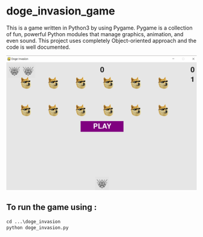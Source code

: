 # doge_invasion_game

This is a game written in Python3 by using Pygame. Pygame is a collection of fun, powerful Python modules that manage graphics, animation, and even sound. This project uses completely Object-oriented approach and the code is well documented.

<img src="https://github.com/Vida42/doge_invasion_game/blob/master/DEMO.PNG" width=1000>

## To run the game using :  

```
cd ...\doge_invasion                                           
python doge_invasion.py
```
